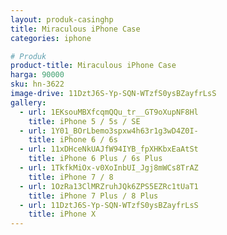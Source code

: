 ```yaml
---
layout: produk-casinghp
title: Miraculous iPhone Case
categories: iphone

# Produk
product-title: Miraculous iPhone Case
harga: 90000
sku: hn-3622
image-drive: 11DztJ6S-Yp-SQN-WTzfS0ysBZayfrLsS
gallery:
  - url: 1EKsouMBXfcqmQQu_tr__GT9oXupNF8Hl
    title: iPhone 5 / 5s / SE
  - url: 1Y01_BOrLbemo3spxw4h63r1g3wD4Z0I-
    title: iPhone 6 / 6s
  - url: 11xDHceNkUAJfW94IYB_fpXHKbxEaAtSt
    title: iPhone 6 Plus / 6s Plus
  - url: 1TkfkMiOx-v0XoInbUI_Jgj8mWCs8TrAZ
    title: iPhone 7 / 8
  - url: 1OzRa13ClMRZruhJQk6ZPS5EZRc1tUaT1
    title: iPhone 7 Plus / 8 Plus
  - url: 11DztJ6S-Yp-SQN-WTzfS0ysBZayfrLsS
    title: iPhone X
---
```

